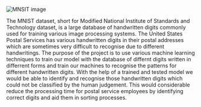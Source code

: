 ![MNSIT image](https://github.com/bhavinbhatt278/MNSIT---Handwritten-digit-identification/assets/154977010/c3e3e06f-3fee-49ab-8f62-5ad8425837b2)

The MNIST dataset, short for Modified National Institute of Standards and Technology dataset, is a large database of handwritten digits commonly used for training various image processing systems.
The United States Postal Services has various handwritten digits in their postal addresses which are sometimes very difficult to recognise due to different handwritings. 
The purpose of the project is to use various machine learning techniques to train our model with the database of differnt digits written in differrent forms and train our machines
to recognise the patterns for different handwritten digits. With the help of a trained and tested model we would be able to identify and recognise those handwritten digits 
which could not be classified by the human judgement. This would considerable reduce the processing time for postal service employees by identifying correct digits and 
aid them in sorting processes.
